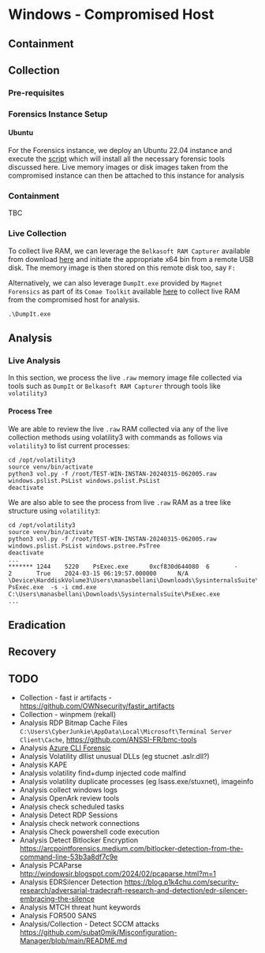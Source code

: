 # Windows - Compromised Host

## Containment

## Collection

### Pre-requisites

### Forensics Instance Setup

#### Ubuntu
For the Forensics instance, we deploy an Ubuntu 22.04 instance and execute the [script](./install_forensics_deps.sh) which will install all the necessary forensic tools discussed here. Live memory images or disk images taken from the compromised instance can then be attached to this instance for analysis

### Containment

TBC

### Live Collection

To collect live RAM, we can leverage the `Belkasoft RAM Capturer` available from download [here](https://belkasoft.com/ram-capturer) and initiate the appropriate x64 bin from a remote USB disk. The memory image is then stored on this remote disk too, say `F:`

Alternatively, we can also leverage `DumpIt.exe` provided by `Magnet Forensics` as part of its `Comae Toolkit` available [here](https://www.magnetforensics.com/resources/magnet-dumpit-for-windows/) to collect live RAM from the compromised host for analysis.
```
.\DumpIt.exe
```

## Analysis

### Live Analysis

In this section, we process the live `.raw` memory image file collected via tools such as `DumpIt` or `Belkasoft RAM Capturer` through tools like `volatility3`

#### Process Tree

We are able to review the live `.raw` RAM collected via any of the live collection methods using volatility3 with commands as follows via `volatility3` to list current processes:
```
cd /opt/volatility3
source venv/bin/activate
python3 vol.py -f /root/TEST-WIN-INSTAN-20240315-062005.raw windows.pslist.PsList windows.pslist.PsList
deactivate
```

We are also able to see the process from live `.raw` RAM as a tree like structure using `volatility3`:
```
cd /opt/volatility3
source venv/bin/activate
python3 vol.py -f /root/TEST-WIN-INSTAN-20240315-062005.raw windows.pslist.PsList windows.pstree.PsTree
deactivate
...
******* 1244    5220    PsExec.exe      0xcf830d644080  6       -       2       True    2024-03-15 06:19:57.000000      N/A     \Device\HarddiskVolume3\Users\manasbellani\Downloads\SysinternalsSuite\PsExec.exe   PsExec.exe  -s -i cmd.exe       C:\Users\manasbellani\Downloads\SysinternalsSuite\PsExec.exe
...
```

## Eradication

## Recovery

## TODO
- Collection - fast ir artifacts - https://github.com/OWNsecurity/fastir_artifacts
- Collection - winpmem (rekall)
- Analysis RDP Bitmap Cache Files `C:\Users\CyberJunkie\AppData\Local\Microsoft\Terminal Server Client\Cache`, https://github.com/ANSSI-FR/bmc-tools
- Analysis [Azure CLI Forensic](https://www.inversecos.com/2023/03/azure-command-line-forensics-host-based.html?m=1)
- Analysis Volatility dllist unusual DLLs (eg stucnet .aslr.dll?)
- Analysis KAPE
- Analysis volatility find+dump injected code malfind
- Analysis volatility duplicate processes (eg lsass.exe/stuxnet), imageinfo
- Analysis collect windows logs
- Analysis OpenArk review tools
- Analysis check scheduled tasks
- Analysis Detect RDP Sessions
- Analysis check network connections
- Analysis Check powershell code execution
- Analysis Detect Bitlocker Encryption https://arcpointforensics.medium.com/bitlocker-detection-from-the-command-line-53b3a8df7c9e 
- Analysis PCAParse http://windowsir.blogspot.com/2024/02/pcaparse.html?m=1
- Analysis EDRSilencer Detection https://blog.p1k4chu.com/security-research/adversarial-tradecraft-research-and-detection/edr-silencer-embracing-the-silence
- Analysis MTCH threat hunt keywords
- Analysis FOR500 SANS
- Analysis/Collection - Detect SCCM attacks https://github.com/subat0mik/Misconfiguration-Manager/blob/main/README.md
